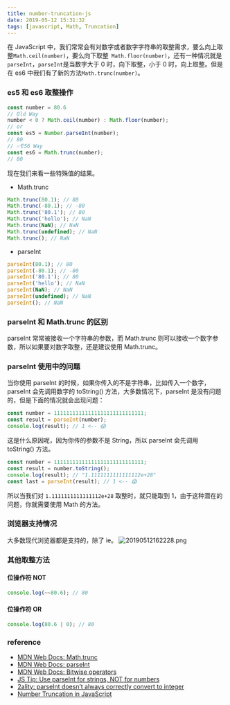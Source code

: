 ```yaml
---
title: number-truncation-js
date: 2019-05-12 15:31:32
tags: [javascript, Math, Truncation]
---
```

在 JavaScript 中，我们常常会有对数字或者数字字符串的取整需求，要么向上取整`Math.ceil(number)`，要么向下取整` Math.floor(number)`，还有一种情况就是`parseInt`，`parseInt`是当数字大于 0 时，向下取整，小于 0 时，向上取整。但是在 es6 中我们有了新的方法`Math.trunc(number)`。

### es5 和 es6 取整操作

```js
const number = 80.6
// Old Way
number < 0 ? Math.ceil(number) : Math.floor(number);
// or
const es5 = Number.parseInt(number);
// 80
// ✅ES6 Way
const es6 = Math.trunc(number);
// 80
```

现在我们来看一些特殊值的结果。

* Math.trunc

```js
Math.trunc(80.1); // 80
Math.trunc(-80.1); // -80
Math.trunc('80.1'); // 80
Math.trunc('hello'); // NaN
Math.trunc(NaN); // NaN
Math.trunc(undefined); // NaN
Math.trunc(); // NaN
```

* parseInt

```js
parseInt(80.1); // 80
parseInt(-80.1); // -80
parseInt('80.1'); // 80
parseInt('hello'); // NaN
parseInt(NaN); // NaN
parseInt(undefined); // NaN
parseInt(); // NaN
```

### parseInt 和 Math.trunc 的区别

parseInt 常常被接收一个字符串的参数，而 Math.trunc 则可以接收一个数字参数，所以如果要对数字取整，还是建议使用 Math.trunc。

### parseInt 使用中的问题

当你使用 parseInt 的时候，如果你传入的不是字符串，比如传入一个数字，parseInt 会先调用数字的 toString() 方法，大多数情况下，parseInt 是没有问题的，但是下面的情况就会出现问题：

```js
const number = 11111111111111111111111111111;
const result = parseInt(number);
console.log(result); // 1 <-- 😱
```

这是什么原因呢，因为你传的参数不是 String，所以 parseInt 会先调用 toString() 方法。

```js
const number = 11111111111111111111111111111;
const result = number.toString();
console.log(result); // "1.1111111111111112e+28"
const last = parseInt(result); // 1 <-- 😱
```

所以当我们对 `1.1111111111111112e+28` 取整时，就只能取到 1，由于这种潜在的问题，你就需要使用 Math 的方法。

### 浏览器支持情况

大多数现代浏览器都是支持的，除了 ie。
![20190512162228.png](https://i.loli.net/2019/05/12/5cd7d7c86b77c.png)

### 其他取整方法

#### 位操作符 NOT

```js
console.log(~~80.6); // 80
```

#### 位操作符 OR

```js
console.log(80.6 | 0); // 80
```

### reference

* [MDN Web Docs: Math.trunc](https://developer.mozilla.org/en-US/docs/Web/JavaScript/Reference/Global_Objects/Math/trunc)
* [MDN Web Docs: parseInt](https://developer.mozilla.org/en-US/docs/Web/JavaScript/Reference/Global_Objects/parseInt)
* [MDN Web Docs: Bitwise operators](https://developer.mozilla.org/en-US/docs/Web/JavaScript/Reference/Operators/Bitwise_Operators)
* [JS Tip: Use parseInt for strings, NOT for numbers](https://gideonpyzer.dev/blog/2017/06/06/js-tip-use-parseint-for-strings-not-for-numbers/)
* [2ality: parseInt doesn’t always correctly convert to integer](http://2ality.com/2013/01/parseint.html)
* [Number Truncation in JavaScript](https://medium.com/dailyjs/number-truncation-in-javascript-196c067b0d55)